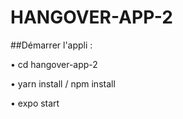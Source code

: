 # HANGOVER-APP-2

##Démarrer l'appli :


• cd hangover-app-2

• yarn install / npm install

• expo start
